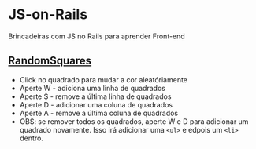# JS-on-Rails
Brincadeiras com JS no Rails para aprender Front-end

## [RandomSquares](https://jsfront.herokuapp.com/random_squares)
  - Click no quadrado para mudar a cor aleatóriamente
  - Aperte W - adiciona uma linha de quadrados
  - Aperte S - remove a última linha de quadrados
  - Aperte D - adicionar uma coluna de quadrados
  - Aperte A - remove a última coluna de quadrados
  - OBS: se remover todos os quadrados, aperte W e D para adicionar um quadrado novamente. Isso irá adicionar uma `<ul>` e edpois um `<li>` dentro.
